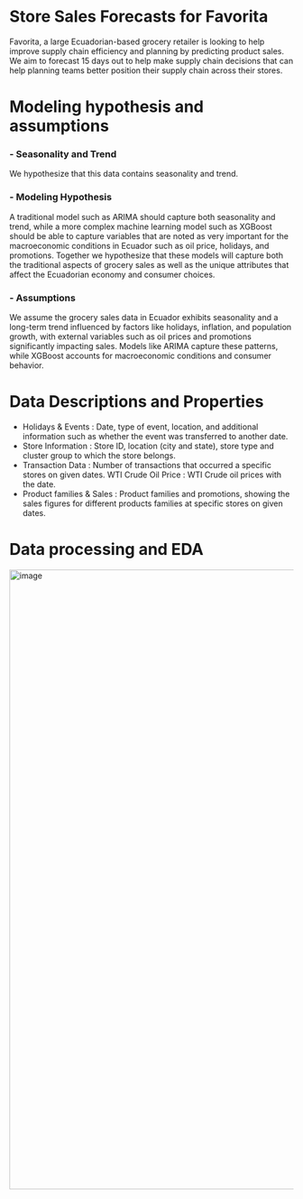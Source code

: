 # Store Sales Forecasts for Favorita

Favorita, a large Ecuadorian-based grocery retailer is looking to help improve supply chain efficiency and planning by predicting product sales. We aim to forecast 15 days out to help make supply chain decisions that can help planning teams better position their supply chain across their stores.

# Modeling hypothesis and assumptions
### - Seasonality and Trend
We hypothesize that this data contains seasonality and trend.
### - Modeling Hypothesis
A traditional model such as ARIMA should capture both seasonality and trend, while a more complex machine learning model such as XGBoost should be able to capture variables that are noted as very important for the macroeconomic conditions in Ecuador such as oil price, holidays, and promotions.
Together we hypothesize that these models will capture both the traditional aspects of grocery sales as well as the unique attributes that affect the Ecuadorian economy and consumer choices.
### - Assumptions
We assume the grocery sales data in Ecuador exhibits seasonality and a long-term trend influenced by factors like holidays, inflation, and population growth, with external variables such as oil prices and promotions significantly impacting sales. Models like ARIMA capture these patterns, while XGBoost accounts for macroeconomic conditions and consumer behavior.

# Data Descriptions and Properties
- Holidays & Events : Date, type of event, location, and additional information such as whether the event was transferred to another date.
- Store Information : Store ID, location (city and state), store type and cluster group to which the store belongs.
- Transaction Data : Number of transactions that occurred a specific stores on given dates. WTI Crude Oil Price : WTI Crude oil prices with the date.
- Product families & Sales : Product families and promotions, showing the sales figures for different products families at specific stores on given dates.

# Data processing and EDA
<img width="1099" alt="image" src="https://github.com/user-attachments/assets/c00f9257-90d2-4e44-95c7-4d05b23919e3">
